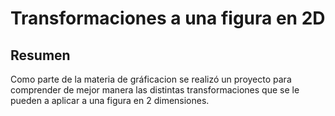 # Transformaciones a una figura en 2D
## Resumen
Como parte de la materia de gráficacion se realizó un proyecto para comprender de mejor manera las distintas transformaciones que se le pueden a aplicar a una figura en 2 dimensiones.
